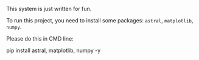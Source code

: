 This system is just written for fun.

To run this project, you need to install some packages: `astral`, `matplotlib`, `numpy`.

Please do this in CMD line:

pip install astral, matplotlib, numpy -y
